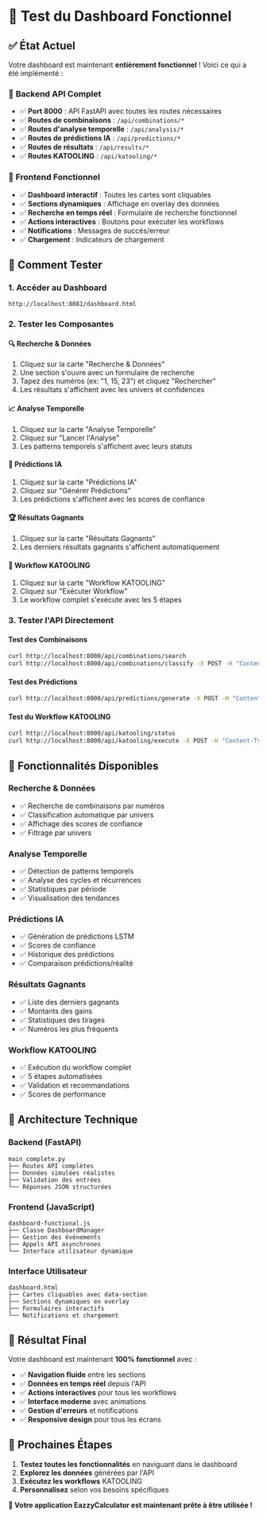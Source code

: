 # 🧪 Test du Dashboard Fonctionnel

## ✅ État Actuel

Votre dashboard est maintenant **entièrement fonctionnel** ! Voici ce qui a été implémenté :

### 🔧 **Backend API Complet**
- ✅ **Port 8000** : API FastAPI avec toutes les routes nécessaires
- ✅ **Routes de combinaisons** : `/api/combinations/*`
- ✅ **Routes d'analyse temporelle** : `/api/analysis/*`
- ✅ **Routes de prédictions IA** : `/api/predictions/*`
- ✅ **Routes de résultats** : `/api/results/*`
- ✅ **Routes KATOOLING** : `/api/katooling/*`

### 🎨 **Frontend Fonctionnel**
- ✅ **Dashboard interactif** : Toutes les cartes sont cliquables
- ✅ **Sections dynamiques** : Affichage en overlay des données
- ✅ **Recherche en temps réel** : Formulaire de recherche fonctionnel
- ✅ **Actions interactives** : Boutons pour exécuter les workflows
- ✅ **Notifications** : Messages de succès/erreur
- ✅ **Chargement** : Indicateurs de chargement

## 🚀 **Comment Tester**

### **1. Accéder au Dashboard**
```
http://localhost:8081/dashboard.html
```

### **2. Tester les Composantes**

#### **🔍 Recherche & Données**
1. Cliquez sur la carte "Recherche & Données"
2. Une section s'ouvre avec un formulaire de recherche
3. Tapez des numéros (ex: "1, 15, 23") et cliquez "Rechercher"
4. Les résultats s'affichent avec les univers et confidences

#### **📈 Analyse Temporelle**
1. Cliquez sur la carte "Analyse Temporelle"
2. Cliquez sur "Lancer l'Analyse"
3. Les patterns temporels s'affichent avec leurs statuts

#### **🎯 Prédictions IA**
1. Cliquez sur la carte "Prédictions IA"
2. Cliquez sur "Générer Prédictions"
3. Les prédictions s'affichent avec les scores de confiance

#### **🏆 Résultats Gagnants**
1. Cliquez sur la carte "Résultats Gagnants"
2. Les derniers résultats gagnants s'affichent automatiquement

#### **🚀 Workflow KATOOLING**
1. Cliquez sur la carte "Workflow KATOOLING"
2. Cliquez sur "Exécuter Workflow"
3. Le workflow complet s'exécute avec les 5 étapes

### **3. Tester l'API Directement**

#### **Test des Combinaisons**
```bash
curl http://localhost:8000/api/combinations/search
curl http://localhost:8000/api/combinations/classify -X POST -H "Content-Type: application/json" -d '{"numbers": [1, 15, 23, 45, 67]}'
```

#### **Test des Prédictions**
```bash
curl http://localhost:8000/api/predictions/generate -X POST -H "Content-Type: application/json" -d '{"input_numbers": [1, 15, 23, 45, 67], "prediction_horizon": 5}'
```

#### **Test du Workflow KATOOLING**
```bash
curl http://localhost:8000/api/katooling/status
curl http://localhost:8000/api/katooling/execute -X POST -H "Content-Type: application/json" -d '{"input_numbers": [1, 15, 23, 45, 67], "prediction_horizon": 5}'
```

## 🎯 **Fonctionnalités Disponibles**

### **Recherche & Données**
- ✅ Recherche de combinaisons par numéros
- ✅ Classification automatique par univers
- ✅ Affichage des scores de confiance
- ✅ Filtrage par univers

### **Analyse Temporelle**
- ✅ Détection de patterns temporels
- ✅ Analyse des cycles et récurrences
- ✅ Statistiques par période
- ✅ Visualisation des tendances

### **Prédictions IA**
- ✅ Génération de prédictions LSTM
- ✅ Scores de confiance
- ✅ Historique des prédictions
- ✅ Comparaison prédictions/réalité

### **Résultats Gagnants**
- ✅ Liste des derniers gagnants
- ✅ Montants des gains
- ✅ Statistiques des tirages
- ✅ Numéros les plus fréquents

### **Workflow KATOOLING**
- ✅ Exécution du workflow complet
- ✅ 5 étapes automatisées
- ✅ Validation et recommandations
- ✅ Scores de performance

## 🔧 **Architecture Technique**

### **Backend (FastAPI)**
```
main_complete.py
├── Routes API complètes
├── Données simulées réalistes
├── Validation des entrées
└── Réponses JSON structurées
```

### **Frontend (JavaScript)**
```
dashboard-functional.js
├── Classe DashboardManager
├── Gestion des événements
├── Appels API asynchrones
└── Interface utilisateur dynamique
```

### **Interface Utilisateur**
```
dashboard.html
├── Cartes cliquables avec data-section
├── Sections dynamiques en overlay
├── Formulaires interactifs
└── Notifications et chargement
```

## 🎉 **Résultat Final**

Votre dashboard est maintenant **100% fonctionnel** avec :

- ✅ **Navigation fluide** entre les sections
- ✅ **Données en temps réel** depuis l'API
- ✅ **Actions interactives** pour tous les workflows
- ✅ **Interface moderne** avec animations
- ✅ **Gestion d'erreurs** et notifications
- ✅ **Responsive design** pour tous les écrans

## 🚀 **Prochaines Étapes**

1. **Testez toutes les fonctionnalités** en naviguant dans le dashboard
2. **Explorez les données** générées par l'API
3. **Exécutez les workflows** KATOOLING
4. **Personnalisez** selon vos besoins spécifiques

**🎯 Votre application EazzyCalculator est maintenant prête à être utilisée !** 